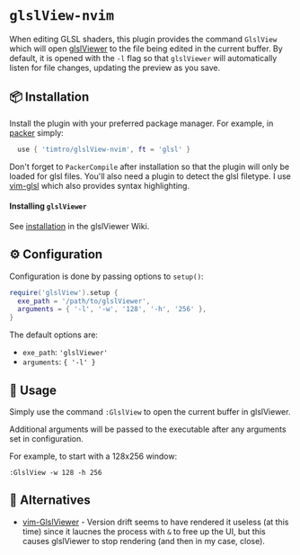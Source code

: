 # `glslView-nvim`

When editing GLSL shaders,
  this plugin provides the command `GlslView` which will open 
  [glslViewer](https://github.com/patriciogonzalezvivo/glslViewer)
  to the file being edited in the current buffer.
By default, it is opened with the `-l` flag so that `glslViewer` will automatically listen
  for file changes,
  updating the preview as you save.

## 📦 Installation
Install the plugin with your preferred package manager.
For example,
  in [packer](https://github.com/wbthomason/packer.nvim) simply:

```lua
  use { 'timtro/glslView-nvim', ft = 'glsl' }
```
Don't forget to `PackerCompile` after installation so that the plugin will only
  be loaded for glsl files.
You'll also need a plugin to detect the glsl filetype.
I use [vim-glsl](https://github.com/tikhomirov/vim-glsl) which also provides
  syntax highlighting.

#### Installing `glslViewer`
See [installation](https://github.com/patriciogonzalezvivo/glslViewer/wiki/Installing)
  in the glslViewer Wiki.


## ⚙️ Configuration
Configuration is done by passing options to `setup()`:

```lua
require('glslView').setup {
  exe_path = '/path/to/glslViewer',
  arguments = { '-l', '-w', '128', '-h', '256' },
}
```

The default options are:
 * `exe_path`: `'glslViewer'`
 * `arguments`: `{ '-l' }`

## 💪 Usage
Simply use the command `:GlslView` to open the current buffer in glslViewer.

Additional arguments will be passed to the executable after any arguments set in configuration.

For example, to start with a 128x256 window:

```vimscript
:GlslView -w 128 -h 256
```

## 🧰 Alternatives
 * [vim-GlslViewer](https://github.com/patriciogonzalezvivo/vim-glslViewer) -
    Version drift seems to have rendered it useless (at this time) since it
    laucnes the process with `&` to free up the UI, but this causes glslViewer
    to stop rendering (and then in my case, close).

